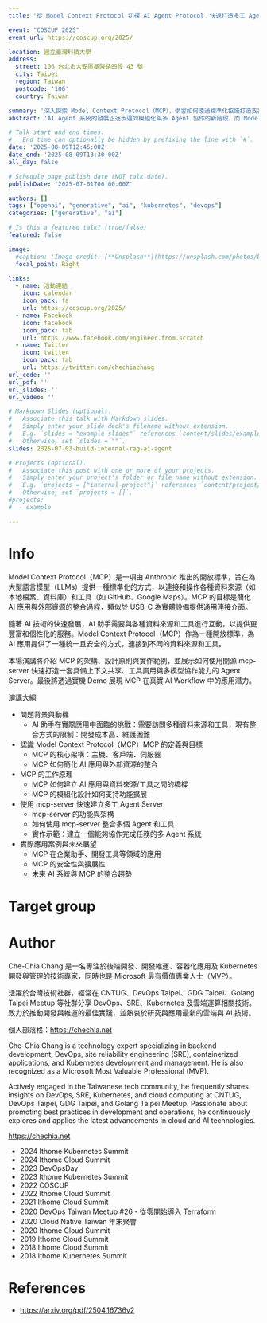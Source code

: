 ```yaml
---
title: "從 Model Context Protocol 初探 AI Agent Protocol：快速打造多工 Agent Server"

event: "COSCUP 2025"
event_url: https://coscup.org/2025/

location: 國立臺灣科技大學
address:
  street: 106 台北市大安區基隆路四段 43 號
  city: Taipei
  region: Taiwan
  postcode: '106'
  country: Taiwan

summary: '深入探索 Model Context Protocol（MCP），學習如何透過標準化協議打造支援多 Agent 協作與工具調用的進階 AI Agent Server。'
abstract: 'AI Agent 系統的發展正逐步邁向模組化與多 Agent 協作的新階段，而 Model Context Protocol（MCP） 正是促進模型、工具與本地資源之間有效協作的關鍵協議。透過 MCP，開發者可用統一且安全的方式讓 LLM 與本地/遠端服務互動，實現更穩定、可追蹤、可擴充的多工 Agent 架構。本場演講將深入解析 MCP 的架構、設計原則與實作範例，並展示如何使用開源 mcp-server 快速打造一套具備上下文共享、工具調用與多模型協作能力的 Agent Server。最後將透過實機 Demo 展現 MCP 在真實 AI Workflow 中的應用潛力。'

# Talk start and end times.
#   End time can optionally be hidden by prefixing the line with `#`.
date: '2025-08-09T12:45:00Z'
date_end: '2025-08-09T13:30:00Z'
all_day: false

# Schedule page publish date (NOT talk date).
publishDate: '2025-07-01T00:00:00Z'

authors: []
tags: ["openai", "generative", "ai", "kubernetes", "devops"]
categories: ["generative", "ai"]

# Is this a featured talk? (true/false)
featured: false

image:
  #caption: 'Image credit: [**Unsplash**](https://unsplash.com/photos/bzdhc5b3Bxs)'
  focal_point: Right

links:
  - name: 活動連結
    icon: calendar
    icon_pack: fa
    url: https://coscup.org/2025/
  - name: Facebook
    icon: facebook
    icon_pack: fab
    url: https://www.facebook.com/engineer.from.scratch
  - name: Twitter
    icon: twitter
    icon_pack: fab
    url: https://twitter.com/chechiachang
url_code: ''
url_pdf: ''
url_slides: ''
url_video: ''

# Markdown Slides (optional).
#   Associate this talk with Markdown slides.
#   Simply enter your slide deck's filename without extension.
#   E.g. `slides = "example-slides"` references `content/slides/example-slides.md`.
#   Otherwise, set `slides = ""`.
slides: 2025-07-03-build-internal-rag-ai-agent

# Projects (optional).
#   Associate this post with one or more of your projects.
#   Simply enter your project's folder or file name without extension.
#   E.g. `projects = ["internal-project"]` references `content/project/deep-learning/index.md`.
#   Otherwise, set `projects = []`.
#projects:
#  - example

---
```


# Info

Model Context Protocol（MCP）是一項由 Anthropic 推出的開放標準，旨在為大型語言模型（LLMs）提供一種標準化的方式，以連接和操作各種資料來源（如本地檔案、資料庫）和工具（如 GitHub、Google Maps）。MCP 的目標是簡化 AI 應用與外部資源的整合過程，類似於 USB-C 為實體設備提供通用連接介面。

隨著 AI 技術的快速發展，AI 助手需要與各種資料來源和工具進行互動，以提供更豐富和個性化的服務。Model Context Protocol（MCP）作為一種開放標準，為 AI 應用提供了一種統一且安全的方式，連接到不同的資料來源和工具。

本場演講將介紹 MCP 的架構、設計原則與實作範例，並展示如何使用開源 mcp-server 快速打造一套具備上下文共享、工具調用與多模型協作能力的 Agent Server。最後將透過實機 Demo 展現 MCP 在真實 AI Workflow 中的應用潛力。

演講大綱
- 問題背景與動機
  - AI 助手在實際應用中面臨的挑戰：需要訪問多種資料來源和工具，現有整合方式的限制：開發成本高、維護困難
- 認識 Model Context Protocol（MCP）MCP 的定義與目標
  - MCP 的核心架構：主機、客戶端、伺服器
  - MCP 如何簡化 AI 應用與外部資源的整合
- MCP 的工作原理
  - MCP 如何建立 AI 應用與資料來源/工具之間的橋樑
  - MCP 的模組化設計如何支持功能擴展
- 使用 mcp-server 快速建立多工 Agent Server
  - mcp-server 的功能與架構
  - 如何使用 mcp-server 整合多個 Agent 和工具
  - 實作示範：建立一個能夠協作完成任務的多 Agent 系統
- 實際應用案例與未來展望
  - MCP 在企業助手、開發工具等領域的應用
  - MCP 的安全性與擴展性
  - 未來 AI 系統與 MCP 的整合趨勢

# Target group

# Author

Che-Chia Chang 是一名專注於後端開發、開發維運、容器化應用及 Kubernetes 開發與管理的技術專家，同時也是 Microsoft 最有價值專業人士（MVP）。

活躍於台灣技術社群，經常在 CNTUG、DevOps Taipei、GDG Taipei、Golang Taipei Meetup 等社群分享 DevOps、SRE、Kubernetes 及雲端運算相關技術。致力於推動開發與維運的最佳實踐，並熱衷於研究與應用最新的雲端與 AI 技術。

個人部落格：https://chechia.net

Che-Chia Chang is a technology expert specializing in backend development, DevOps, site reliability engineering (SRE), containerized applications, and Kubernetes development and management. He is also recognized as a Microsoft Most Valuable Professional (MVP).

Actively engaged in the Taiwanese tech community, he frequently shares insights on DevOps, SRE, Kubernetes, and cloud computing at CNTUG, DevOps Taipei, GDG Taipei, and Golang Taipei Meetup. Passionate about promoting best practices in development and operations, he continuously explores and applies the latest advancements in cloud and AI technologies.

https://chechia.net

- 2024 Ithome Kubernetes Summit
- 2024 Ithome Cloud Summit
- 2023 DevOpsDay
- 2023 Ithome Kubernetes Summit
- 2022 COSCUP
- 2022 Ithome Cloud Summit
- 2021 Ithome Cloud Summit
- 2020 DevOps Taiwan Meetup #26 - 從零開始導入 Terraform
- 2020 Cloud Native Taiwan 年末聚會
- 2020 Ithome Cloud Summit
- 2019 Ithome Cloud Summit
- 2018 Ithome Cloud Summit
- 2018 Ithome Kubernetes Summit

# References

- https://arxiv.org/pdf/2504.16736v2
